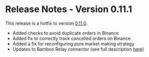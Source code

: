 # Release Notes - Version 0.11.1

This release is a hotfix to version [0.11.0](/release-notes/0.11.0).

* Added checks to avoid duplicate orders in Binance
* Added fix to correctly track cancelled orders on Binance
* Added a fix for reconfiguring pure market making strategy
* Updates to Bamboo Relay connector (see full description [here](https://github.com/bitcoinsfacil/marketmaker_nmbi/pull/500))